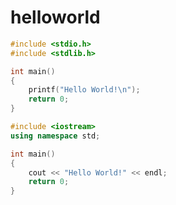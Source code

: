 # helloworld

```c tab="C"
#include <stdio.h>
#include <stdlib.h>

int main()
{
    printf("Hello World!\n");
    return 0;
}
```

```c++ tab="C++"
#include <iostream>
using namespace std;

int main()
{
    cout << "Hello World!" << endl;
    return 0;
}
```
